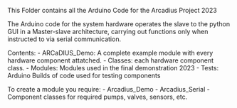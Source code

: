 This Folder contains all the Arduino Code for the Arcadius Project 2023

The Arduino code for the system hardware operates the slave to the python GUI in a Master-slave architecture, carrying out functions only when instructed to via serial communication.

Contents:
    - ARCaDIUS_Demo: A complete example module with every hardware component attatched.
    - Classes:  each hardware component class.
    - Modules: Modules used in the final demonstration 2023
    - Tests: Arduino Builds of code used for testing components 

To create a module you require:
    - Arcadius_Demo
    - Arcadius_Serial
    - Component classes for required pumps, valves, sensors, etc.
